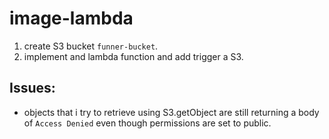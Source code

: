 # image-lambda

1. create S3 bucket `funner-bucket`.
2. implement and lambda function and add trigger a S3.

## Issues:

- objects that i try to retrieve using S3.getObject are still returning a body of `Access Denied` even though permissions are set to public.
